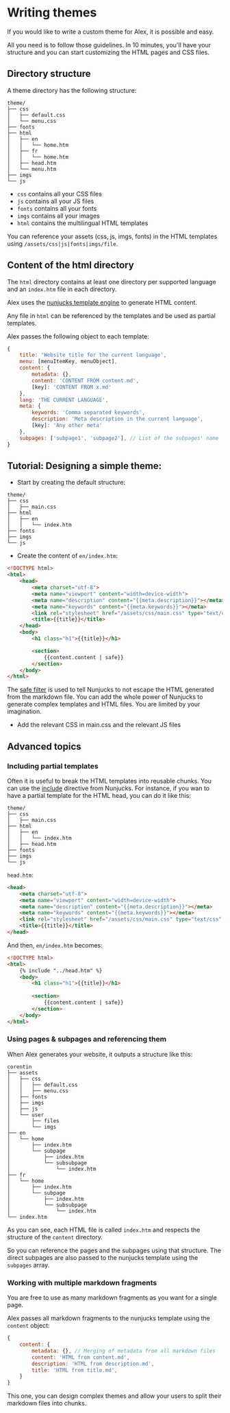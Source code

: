 # Writing themes

If you would like to write a custom theme for Alex, it is possible and easy.

All you need is to follow those guidelines. In 10 minutes, you'll have your structure and you can start customizing the HTML pages and CSS files. 

## Directory structure

A theme directory has the following structure:

```
theme/
├── css
│   ├── default.css
│   └── menu.css
├── fonts
├── html
│   ├── en
│   │   └── home.htm
│   ├── fr
│   │   └── home.htm
│   ├── head.htm
│   └── menu.htm
├── imgs
└── js
```

- `css` contains all your CSS files
- `js` contains all your JS files
- `fonts` contains all your fonts
- `imgs` contains all your images
- `html` contains the multilingual HTML templates

You can reference your assets (css, js, imgs, fonts) in the HTML templates using `/assets/css|js|fonts|imgs/file`.

## Content of the html directory

The `html` directory contains at least one directory per supported language and an `index.htm` file in each directory.

Alex uses the [nunjucks template engine](https://mozilla.github.io/nunjucks/) to generate HTML content.

Any file in `html` can be referenced by the templates and be used as partial templates.

Alex passes the following object to each template:

```js
{
    title: 'Website title for the current language',
    menu: [menuItemKey, menuObject],
    content: {
        metadata: {},
        content: 'CONTENT FROM content.md',
        [key]: 'CONTENT FROM x.md'
    },
    lang: 'THE CURRENT LANGUAGE',
    meta: {
        keywords: 'Comma separated keywords',
        description: 'Meta description in the current language',
        [key]: 'Any other meta'
    },
    subpages: ['subpage1', 'subpage2'], // List of the subpages' name
}
```

## Tutorial: Designing a simple theme:

- Start by creating the default structure:

```
theme/
├── css
│   ├── main.css
├── html
│   ├── en
│   │   └── index.htm
├── fonts
├── imgs
└── js
```

- Create the content of `en/index.htm`:

```html
<!DOCTYPE html>
<html>
    <head>
        <meta charset="utf-8">
        <meta name="viewport" content="width=device-width">
        <meta name="description" content="{{meta.description}}"></meta>
        <meta name="keywords" content="{{meta.keywords}}"></meta>
        <link rel="stylesheet" href="/assets/css/main.css" type="text/css" media="all">
        <title>{{title}}</title>
    </head>
    <body>
        <h1 class="h1">{{title}}</h1>

        <section>
            {{content.content | safe}}
        </section>
    </body>
</html>
```

The [safe filter](https://mozilla.github.io/nunjucks/templating.html#safe) is used to tell Nunjucks to not escape the HTML generated from the markdown file. You can add the whole power of Nunjucks to generate complex templates and HTML files. You are limited by your imagination. 

- Add the relevant CSS in main.css and the relevant JS files

## Advanced topics

### Including partial templates

Often it is useful to break the HTML templates into reusable chunks. You can use the [include](https://mozilla.github.io/nunjucks/templating.html#include) directive from Nunjucks. For instance, if you wan to have a partial template for the HTML head, you can do it like this:

```
theme/
├── css
│   ├── main.css
├── html
│   ├── en
│   │   └── index.htm
│   ├── head.htm
├── fonts
├── imgs
└── js
```

`head.htm`:

```html
<head>
    <meta charset="utf-8">
    <meta name="viewport" content="width=device-width">
    <meta name="description" content="{{meta.description}}"></meta>
    <meta name="keywords" content="{{meta.keywords}}"></meta>
    <link rel="stylesheet" href="/assets/css/main.css" type="text/css" media="all">
    <title>{{title}}</title>
</head>
```

And then, `en/index.htm` becomes:

```html
<!DOCTYPE html>
<html>
    {% include "../head.htm" %}
    <body>
        <h1 class="h1">{{title}}</h1>
         
        <section>
            {{content.content | safe}}
        </section>
    </body>
</html>
```

### Using pages & subpages and referencing them

When Alex generates your website, it outputs a structure like this:

```
corentin
├── assets
│   ├── css
│   │   ├── default.css
│   │   ├── menu.css
│   ├── fonts
│   ├── imgs
│   ├── js
│   └── user
│       ├── files
│       └── imgs
├── en
│   └── home
│       ├── index.htm
│       └── subpage
│           ├── index.htm
│           └── subsubpage
│               └── index.htm
├── fr
│   └── home
│       ├── index.htm
│       └── subpage
│           ├── index.htm
│           └── subsubpage
│               └── index.htm
└── index.htm
```

As you can see, each HTML file is called `index.htm` and respects the structure of the `content` directory.

So you can reference the pages and the subpages using that structure. The direct subpages are also passed to the nunjucks template using the `subpages` array.

### Working with multiple markdown fragments

You are free to use as many markdown fragments as you want for a single page.

Alex passes all markdown fragments to the nunjucks template using the `content` object:

```js
{
    content: {
        metadata: {}, // Merging of metadata from all markdown files 
        content: 'HTML from content.md',
        description: 'HTML from description.md',
        title: 'HTML from title.md',
    }
}
```

This one, you can design complex themes and allow your users to split their markdown files into chunks.
